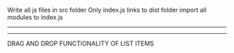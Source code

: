 Write all js files in src folder
Only index.js links to dist folder
import all modules to index.js

---

---

DRAG AND DROP FUNCTIONALITY OF LIST ITEMS
